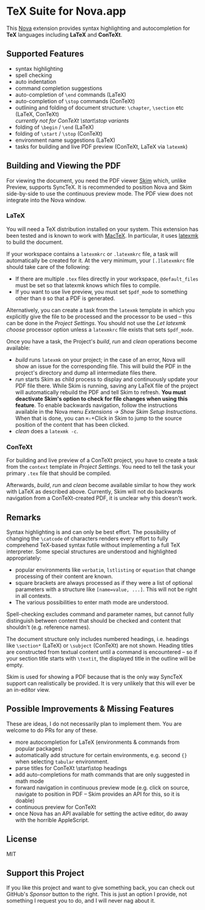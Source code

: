 # TeX Suite for Nova.app

This [Nova](https://nova.app) extension provides syntax highlighting and autocompletion for **TeX** languages including **LaTeX** and **ConTeXt**.

## Supported Features

- syntax highlighting
- spell checking
- auto indentation
- command completion suggestions
- auto-completion of `\end` commands (LaTeX)
- auto-completion of `\stop` commands (ConTeXt)
- outlining and folding of document structure: `\chapter`, `\section` etc (LaTeX, ConTeXt)  
  *currently not for ConTeXt \start\stop variants*
- folding of `\begin` / `\end` (LaTeX)
- folding of `\start` / `\stop` (ConTeXt)
- environment name suggestions (LaTeX)
- tasks for building and live PDF preview (ConTeXt, LaTeX via `latexmk`)

## Building and Viewing the PDF

For viewing the document, you need the PDF viewer [Skim](https://skim-app.sourceforge.io) which, unlike Preview, supports SyncTeX.
It is recommended to position Nova and Skim side-by-side to use the continuous preview mode.
The PDF view does not integrate into the Nova window.

### LaTeX

You will need a TeX distribution installed on your system.
This extension has been tested and is known to work with [MacTeX](https://www.tug.org/mactex/).
In particular, it uses [latexmk](http://personal.psu.edu/~jcc8/software/latexmk/) to build the document.

If your workspace contains a `latexmkrc` or `.latexmkrc` file, a task will automatically be created for it.
At the very minimum, your `[.]latexmkrc` file should take care of the following:

- If there are multiple `.tex` files directly in your workspace, `@default_files` must be set so that latexmk knows which files to compile.
- If you want to use live preview, you must set `$pdf_mode` to something other than `0` so that a PDF is generated.

Alternatively, you can create a task from the `latexmk` template in which you explicitly give the file to be processed and the processor to be used – this can be done in the *Project Settings*.
You should not use the *Let latexmk choose* processor option unless a `latexmkrc` file exists that sets `$pdf_mode`.

Once you have a task, the Project's *build*, *run* and *clean* operations become available:

- *build* runs `latexmk` on your project; in the case of an error, Nova will show an issue for the corresponding file.
  This will build the PDF in the project's directory and dump all intermediate files there.
- *run* starts Skim as child process to display and continuously update your PDF file there.
  While Skim is running, saving any LaTeX file of the project will automatically rebuild the PDF and tell Skim to refresh.
  **You must deactivate Skim's option to check for file changes when using this feature**.
  To enable backwards navigation, follow the instructions available in the Nova menu *Extensions -> Show Skim Setup Instructions*.
  When that is done, you can `⌘⇧`+Click in Skim to jump to the source position of the content that has been clicked.
- *clean* does a `latexmk -c`.

### ConTeXt

For building and live preview of a ConTeXt project, you have to create a task from the `context` template in *Project Settings*.
You need to tell the task your primary `.tex` file that should be compiled.

Afterwards, *build*, *run* and *clean* become available similar to how they work with LaTeX as described above.
Currently, Skim will not do backwards navigation from a ConTeXt-created PDF, it is unclear why this doesn't work.

## Remarks

Syntax highlighting is and can only be best effort.
The possibility of changing the `\catcode` of characters renders every effort to fully comprehend TeX-based syntax futile without implementing a full TeX interpreter.
Some special structures are understood and highlighted appropriately:

 * popular environments like `verbatim`, `lstlisting` or `equation` that change processing of their content are known.
 * square brackets are always processed as if they were a list of optional parameters with a structure like `[name=value, ...]`.
   This will not be right in all contexts.
 * The various possibilities to enter math mode are understood.

Spell-checking excludes command and parameter names, but cannot fully distinguish between content that should be checked and content that shouldn't (e.g. reference names).

The document structure only includes numbered headings, i.e. headings like `\section*` (LaTeX) or `\subject` (ConTeXt) are not shown.
Heading titles are constructed from textual content until a command is encountered – so if your section title starts with `\textit`, the displayed title in the outline will be empty.

Skim is used for showing a PDF because that is the only way SyncTeX support can realistically be provided.
It is very unlikely that this will ever be an in-editor view.

## Possible Improvements & Missing Features

These are ideas, I do not necessarily plan to implement them.
You are welcome to do PRs for any of these.

- more autocompletion for LaTeX (environments & commands from popular packages)
- automatically add structure for certain environments, e.g. second `{}` when selecting `tabular` environment.
- parse titles for ConTeXt \start\stop headings
- add auto-completions for math commands that are only suggested in math mode
- forward navigation in continuous preview mode (e.g. click on source, navigate to position in PDF – Skim provides an API for this, so it is doable)
- continuous preview for ConTeXt
- once Nova has an API available for setting the active editor, do away with the horrible AppleScript.

## License

MIT

## Support this Project

If you like this project and want to give something back, you can check out GitHub's *Sponsor* button to the right.
This is just an option I provide, not something I request you to do, and I will never nag about it.